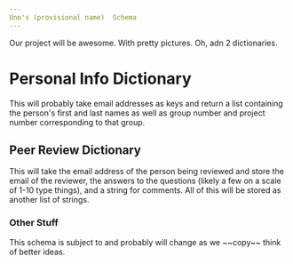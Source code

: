 ```yaml
---
Uno's (provisional name)  Schema
---
```

Our project will be awesome. With pretty pictures. Oh, adn 2 dictionaries.

<h1> Personal Info Dictionary </h1>
This will probably take email addresses as keys and return a list containing the person's first and last names as well as group number and project number corresponding to that group.

<h2> Peer Review Dictionary</h2>
This will take the email address of the person being reviewed and store the email of the reviewer, the answers to the questions (likely a few on a scale of 1-10 type things), and a string for comments. All of this will be stored as another list of strings.

<h3>Other Stuff</h3>
This schema is subject to and probably will change as we ~~copy~~ think of better ideas.
